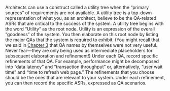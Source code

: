 Architects can use a construct called a utility tree when the “primary sources” of requirements are not available. A utility tree is a top-down representation of what you, as an architect, believe to be the QA-related ASRs that are critical to the success of the system. A utility tree begins with the word “Utility” as the root node. Utility is an expression of the overall “goodness” of the system. You then elaborate on this root node by listing the major QAs that the system is required to exhibit. (You might recall that we said in [Chapter 3](ch03.xhtml#ch03) that QA names by themselves were not very useful. Never fear—they are only being used as intermediate placeholders for subsequent elaboration and refinement!) Under each QA, record specific refinements of that QA. For example, performance might be decomposed into “data latency” and “transaction throughput” or, alternatively, “user wait time” and “time to refresh web page.” The refinements that you choose should be the ones that are relevant to your system. Under each refinement, you can then record the specific ASRs, expressed as QA scenarios.
